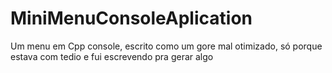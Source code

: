 # MiniMenuConsoleAplication
Um menu em Cpp console, escrito como um gore mal otimizado, só porque estava com tedio e fui escrevendo pra gerar algo
